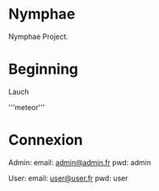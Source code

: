 # Nymphae
Nymphae Project.

# Beginning

Lauch 

'''meteor'''

# Connexion

Admin:
email: admin@admin.fr
pwd: admin

User:
email: user@user.fr
pwd: user
